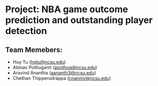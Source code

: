 # Project: NBA game outcome prediction and outstanding player detection

## Team Memebers:
* Huy Tu (hqtu@ncsu.edu)
* Abinav Pothuganti (apothug@ncsu.edu)
* Aravind Anantha (aananth3@ncsu.edu)
* Chethan Thipperudrappa (cnanniv@ncsu.edu)

